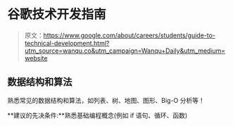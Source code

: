 # 谷歌技术开发指南

> 原文：<https://www.google.com/about/careers/students/guide-to-technical-development.html?utm_source=wanqu.co&utm_campaign=Wanqu+Daily&utm_medium=website>

## 数据结构和算法

熟悉常见的数据结构和算法，如列表、树、地图、图形、Big-O 分析等！

**建议的先决条件:**熟悉基础编程概念(例如 if 语句、循环、函数)